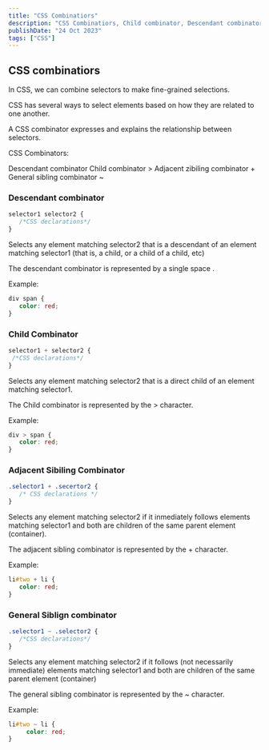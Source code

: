 ```yaml
---
title: "CSS Combinatiors"
description: "CSS Combinatiors, Child combinator, Descendant combinator, Adjacent zibiling combinator, General sibling combinator."
publishDate: "24 Oct 2023"
tags: ["CSS"]
---
```


## CSS combinatiors

In CSS, we can combine selectors to make fine-grained selections.

CSS has several ways to select elements based on how they are related to one another.

A CSS combinator expresses and explains the relationship between selectors.

CSS Combinators:

Descendant combinator
Child combinator >
Adjacent zibiling combinator +
General sibling combinator ~

### Descendant combinator

```CSS
selector1 selector2 {
   /*CSS declarations*/
}
```

Selects any element matching selector2 that is a descendant of an element matching selector1 (that is, a child, or a child of a child, etc)

The descendant combinator is represented by a single space .

Example:

```CSS
div span {
   color: red;
}
```

### Child Combinator

```CSS
selector1 + selector2 {
 /*CSS declarations*/
}
```

Selects any element matching selector2 that is a direct child of an element matching selector1.

The Child combinator is represented by the > character.

Example:

```CSS
div > span {
   color: red;
}
```

### Adjacent Sibiling Combinator

```CSS
.selector1 + .secertor2 {
   /* CSS declarations */
}
```

Selects any element matching selector2 if it inmediately follows elements matching selector1 and both are children of the same parent element (container).

The adjacent sibling combinator is represented by the + character.

Example:

```CSS
li#two + li {
   color: red;
}
```

### General Siblign combinator

```CSS
.selector1 ~ .selector2 {
   /*CSS declarations*/
}
```

Selects any element matching selector2 if it follows (not necessarily immediate) elements matching selector1 and both are children of the same parent element (container)

The general sibling combinator is represented by the ~ character.

Example:

```CSS
li#two ~ li {
     color: red;
}
```
